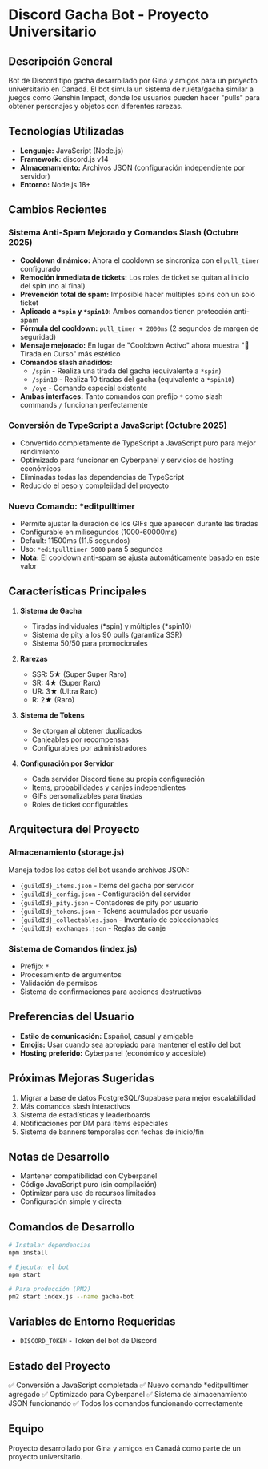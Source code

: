 # Discord Gacha Bot - Proyecto Universitario

## Descripción General

Bot de Discord tipo gacha desarrollado por Gina y amigos para un proyecto universitario en Canadá. El bot simula un sistema de ruleta/gacha similar a juegos como Genshin Impact, donde los usuarios pueden hacer "pulls" para obtener personajes y objetos con diferentes rarezas.

## Tecnologías Utilizadas

- **Lenguaje:** JavaScript (Node.js)
- **Framework:** discord.js v14
- **Almacenamiento:** Archivos JSON (configuración independiente por servidor)
- **Entorno:** Node.js 18+

## Cambios Recientes

### Sistema Anti-Spam Mejorado y Comandos Slash (Octubre 2025)
- **Cooldown dinámico:** Ahora el cooldown se sincroniza con el `pull_timer` configurado
- **Remoción inmediata de tickets:** Los roles de ticket se quitan al inicio del spin (no al final)
- **Prevención total de spam:** Imposible hacer múltiples spins con un solo ticket
- **Aplicado a `*spin` y `*spin10`:** Ambos comandos tienen protección anti-spam
- **Fórmula del cooldown:** `pull_timer + 2000ms` (2 segundos de margen de seguridad)
- **Mensaje mejorado:** En lugar de "Cooldown Activo" ahora muestra "🎰 Tirada en Curso" más estético
- **Comandos slash añadidos:**
  - `/spin` - Realiza una tirada del gacha (equivalente a `*spin`)
  - `/spin10` - Realiza 10 tiradas del gacha (equivalente a `*spin10`)
  - `/oye` - Comando especial existente
- **Ambas interfaces:** Tanto comandos con prefijo `*` como slash commands `/` funcionan perfectamente

### Conversión de TypeScript a JavaScript (Octubre 2025)
- Convertido completamente de TypeScript a JavaScript puro para mejor rendimiento
- Optimizado para funcionar en Cyberpanel y servicios de hosting económicos
- Eliminadas todas las dependencias de TypeScript
- Reducido el peso y complejidad del proyecto

### Nuevo Comando: *editpulltimer
- Permite ajustar la duración de los GIFs que aparecen durante las tiradas
- Configurable en milisegundos (1000-60000ms)
- Default: 11500ms (11.5 segundos)
- Uso: `*editpulltimer 5000` para 5 segundos
- **Nota:** El cooldown anti-spam se ajusta automáticamente basado en este valor

## Características Principales

1. **Sistema de Gacha**
   - Tiradas individuales (*spin) y múltiples (*spin10)
   - Sistema de pity a los 90 pulls (garantiza SSR)
   - Sistema 50/50 para promocionales

2. **Rarezas**
   - SSR: 5★ (Super Super Raro)
   - SR: 4★ (Super Raro)
   - UR: 3★ (Ultra Raro)
   - R: 2★ (Raro)

3. **Sistema de Tokens**
   - Se otorgan al obtener duplicados
   - Canjeables por recompensas
   - Configurables por administradores

4. **Configuración por Servidor**
   - Cada servidor Discord tiene su propia configuración
   - Items, probabilidades y canjes independientes
   - GIFs personalizables para tiradas
   - Roles de ticket configurables

## Arquitectura del Proyecto

### Almacenamiento (storage.js)
Maneja todos los datos del bot usando archivos JSON:
- `{guildId}_items.json` - Items del gacha por servidor
- `{guildId}_config.json` - Configuración del servidor
- `{guildId}_pity.json` - Contadores de pity por usuario
- `{guildId}_tokens.json` - Tokens acumulados por usuario
- `{guildId}_collectables.json` - Inventario de coleccionables
- `{guildId}_exchanges.json` - Reglas de canje

### Sistema de Comandos (index.js)
- Prefijo: `*`
- Procesamiento de argumentos
- Validación de permisos
- Sistema de confirmaciones para acciones destructivas

## Preferencias del Usuario

- **Estilo de comunicación:** Español, casual y amigable
- **Emojis:** Usar cuando sea apropiado para mantener el estilo del bot
- **Hosting preferido:** Cyberpanel (económico y accesible)

## Próximas Mejoras Sugeridas

1. Migrar a base de datos PostgreSQL/Supabase para mejor escalabilidad
2. Más comandos slash interactivos
3. Sistema de estadísticas y leaderboards
4. Notificaciones por DM para items especiales
5. Sistema de banners temporales con fechas de inicio/fin

## Notas de Desarrollo

- Mantener compatibilidad con Cyberpanel
- Código JavaScript puro (sin compilación)
- Optimizar para uso de recursos limitados
- Configuración simple y directa

## Comandos de Desarrollo

```bash
# Instalar dependencias
npm install

# Ejecutar el bot
npm start

# Para producción (PM2)
pm2 start index.js --name gacha-bot
```

## Variables de Entorno Requeridas

- `DISCORD_TOKEN` - Token del bot de Discord

## Estado del Proyecto

✅ Conversión a JavaScript completada
✅ Nuevo comando *editpulltimer agregado
✅ Optimizado para Cyberpanel
✅ Sistema de almacenamiento JSON funcionando
✅ Todos los comandos funcionando correctamente

## Equipo

Proyecto desarrollado por Gina y amigos en Canadá como parte de un proyecto universitario.
